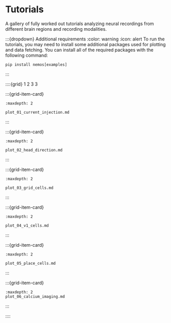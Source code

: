 # Tutorials

A gallery of fully worked out tutorials analyzing neural recordings from different brain regions and recording modalities.

:::{dropdown} Additional requirements
:color: warning
:icon: alert
To run the tutorials, you may need to install some additional packages used for plotting and data fetching.
You can install all of the required packages with the following command:
```
pip install nemos[examples]
```
:::

::::{grid} 1 2 3 3

:::{grid-item-card}
```{toctree}
:maxdepth: 2

plot_01_current_injection.md
```
:::

:::{grid-item-card}
```{toctree}
:maxdepth: 2

plot_02_head_direction.md
```
:::

:::{grid-item-card}
```{toctree}
:maxdepth: 2

plot_03_grid_cells.md
```
:::


:::{grid-item-card}
```{toctree}
:maxdepth: 2

plot_04_v1_cells.md
```
:::


:::{grid-item-card}
```{toctree}
:maxdepth: 2

plot_05_place_cells.md
```
:::

:::{grid-item-card}
```{toctree}
:maxdepth: 2
plot_06_calcium_imaging.md
```
:::

::::